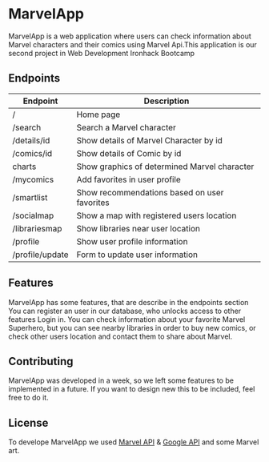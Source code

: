 # MarvelApp

MarvelApp is a web application where users can check information about Marvel characters and their comics using Marvel Api.This application is our second project in Web Development Ironhack Bootcamp

## Endpoints

| Endpoint | Description |
| ------------- | ------------- |
| /  | Home page  |
| /search | Search a Marvel character  |
| /details/id  | Show details of Marvel Character by id |
| /comics/id  | Show details of Comic by id |
| charts | Show graphics of determined Marvel character  |
| /mycomics  | Add favorites in user profile |
| /smartlist  | Show recommendations based on user favorites  |
| /socialmap  | Show a map with registered users location |
| /librariesmap  | Show libraries near user location  |
| /profile  | Show user profile information  |
| /profile/update  | Form to update user information  |

## Features

MarvelApp has some features, that are describe in the endpoints section You can register an user in our database, who unlocks access to other features Login in. You can check information about your favorite Marvel Superhero, but you can see nearby libraries in order to buy new comics, or check other users location and contact them to share about Marvel.


## Contributing
MarvelApp was developed in a week, so we left some features to be implemented in a future. If you want to design new this to be included, feel free to do it.

## License
To develope MarvelApp we used 
[Marvel API](https://developer.marvel.com/) & [Google API](https://cloud.google.com/maps-platform/) and some Marvel art.

